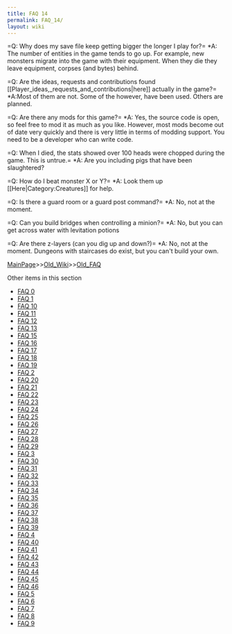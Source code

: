 ```yaml
---
title: FAQ 14
permalink: FAQ_14/
layout: wiki
---
```

=Q: Why does my save file keep getting bigger the longer I play for?=
*A: The number of entities in the game tends to go up. For example, new monsters migrate into the game with their equipment. When they die they leave equipment, corpses (and bytes) behind.

=Q: Are the ideas, requests and contributions found [[Player_ideas,_requests_and_contributions|here]] actually in the game?=
*A:Most of them are not. Some of the however, have been used. Others are planned.

=Q: Are there any mods for this game?=
*A: Yes, the source code is open, so feel free to mod it as much as you like. However, most mods become out of date very quickly and there is very little in terms of modding support. You need to be a developer who can write code.

=Q: When I died, the stats showed over 100 heads were chopped during the game. This is untrue.=
*A: Are you including pigs that have been slaughtered?

=Q: How do I beat monster X or Y?=
*A: Look them up [[Here|Category:Creatures]] for help.

=Q: Is there a guard room or a guard post command?=
*A: No, not at the moment.

=Q: Can you build bridges when controlling a minion?=
*A: No, but you can get across water with levitation potions

=Q: Are there z-layers (can you dig up and down?)=
*A: No, not at the moment. Dungeons with staircases do exist, but you can't build your own.

[MainPage](/keeperrl_wiki/ "wikilink")>>[Old_Wiki](/keeperrl_wiki/Old_Wiki "wikilink")>>[Old_FAQ](/keeperrl_wiki/Old_FAQ "wikilink")

Other items in this section
-    [FAQ 0](/keeperrl_wiki/FAQ_0 "wikilink")
-    [FAQ 1](/keeperrl_wiki/FAQ_1 "wikilink")
-    [FAQ 10](/keeperrl_wiki/FAQ_10 "wikilink")
-    [FAQ 11](/keeperrl_wiki/FAQ_11 "wikilink")
-    [FAQ 12](/keeperrl_wiki/FAQ_12 "wikilink")
-    [FAQ 13](/keeperrl_wiki/FAQ_13 "wikilink")
-    [FAQ 15](/keeperrl_wiki/FAQ_15 "wikilink")
-    [FAQ 16](/keeperrl_wiki/FAQ_16 "wikilink")
-    [FAQ 17](/keeperrl_wiki/FAQ_17 "wikilink")
-    [FAQ 18](/keeperrl_wiki/FAQ_18 "wikilink")
-    [FAQ 19](/keeperrl_wiki/FAQ_19 "wikilink")
-    [FAQ 2](/keeperrl_wiki/FAQ_2 "wikilink")
-    [FAQ 20](/keeperrl_wiki/FAQ_20 "wikilink")
-    [FAQ 21](/keeperrl_wiki/FAQ_21 "wikilink")
-    [FAQ 22](/keeperrl_wiki/FAQ_22 "wikilink")
-    [FAQ 23](/keeperrl_wiki/FAQ_23 "wikilink")
-    [FAQ 24](/keeperrl_wiki/FAQ_24 "wikilink")
-    [FAQ 25](/keeperrl_wiki/FAQ_25 "wikilink")
-    [FAQ 26](/keeperrl_wiki/FAQ_26 "wikilink")
-    [FAQ 27](/keeperrl_wiki/FAQ_27 "wikilink")
-    [FAQ 28](/keeperrl_wiki/FAQ_28 "wikilink")
-    [FAQ 29](/keeperrl_wiki/FAQ_29 "wikilink")
-    [FAQ 3](/keeperrl_wiki/FAQ_3 "wikilink")
-    [FAQ 30](/keeperrl_wiki/FAQ_30 "wikilink")
-    [FAQ 31](/keeperrl_wiki/FAQ_31 "wikilink")
-    [FAQ 32](/keeperrl_wiki/FAQ_32 "wikilink")
-    [FAQ 33](/keeperrl_wiki/FAQ_33 "wikilink")
-    [FAQ 34](/keeperrl_wiki/FAQ_34 "wikilink")
-    [FAQ 35](/keeperrl_wiki/FAQ_35 "wikilink")
-    [FAQ 36](/keeperrl_wiki/FAQ_36 "wikilink")
-    [FAQ 37](/keeperrl_wiki/FAQ_37 "wikilink")
-    [FAQ 38](/keeperrl_wiki/FAQ_38 "wikilink")
-    [FAQ 39](/keeperrl_wiki/FAQ_39 "wikilink")
-    [FAQ 4](/keeperrl_wiki/FAQ_4 "wikilink")
-    [FAQ 40](/keeperrl_wiki/FAQ_40 "wikilink")
-    [FAQ 41](/keeperrl_wiki/FAQ_41 "wikilink")
-    [FAQ 42](/keeperrl_wiki/FAQ_42 "wikilink")
-    [FAQ 43](/keeperrl_wiki/FAQ_43 "wikilink")
-    [FAQ 44](/keeperrl_wiki/FAQ_44 "wikilink")
-    [FAQ 45](/keeperrl_wiki/FAQ_45 "wikilink")
-    [FAQ 46](/keeperrl_wiki/FAQ_46 "wikilink")
-    [FAQ 5](/keeperrl_wiki/FAQ_5 "wikilink")
-    [FAQ 6](/keeperrl_wiki/FAQ_6 "wikilink")
-    [FAQ 7](/keeperrl_wiki/FAQ_7 "wikilink")
-    [FAQ 8](/keeperrl_wiki/FAQ_8 "wikilink")
-    [FAQ 9](/keeperrl_wiki/FAQ_9 "wikilink")
